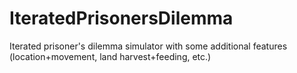 # IteratedPrisonersDilemma
Iterated prisoner's dilemma simulator with some additional features (location+movement, land harvest+feeding, etc.)

